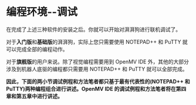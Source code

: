 # 编程环境--调试



在完成了上述三种软件的安装之后。你就可以开始对湃湃狗进行联机调试了。



对于**入门版**和**基础版**的湃湃狗，实际上您只需要使用 NOTEPAD++  和 PuTTY 就可以完成全部的编程动作。



对于**旗舰版**的用户来说。除了视觉编程需要用到 OpenMV IDE 外，其他的大部分涉及到机器人底驱的编程都只需要用 NOTEPAD++  和 PuTTY 就可以全部完成。



**因此，下面的两小节调试例程和方法笔者都只基于最有代表性的(NOTEPAD++  和 PuTTY)两种编程组合进行讲述。OpenMV IDE 的调试例程和方法笔者将在第四章和第五章中进行讲述。**